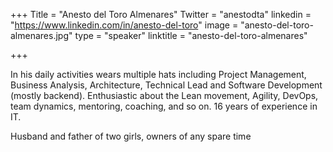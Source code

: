 +++
Title = "Anesto del Toro Almenares"
Twitter = "anestodta"
linkedin = "https://www.linkedin.com/in/anesto-del-toro"
image = "anesto-del-toro-almenares.jpg"
type = "speaker"
linktitle = "anesto-del-toro-almenares"

+++

In his daily activities wears multiple hats including Project Management, Business Analysis, Architecture, Technical Lead and Software Development (mostly backend). Enthusiastic about the Lean movement, Agility, DevOps, team dynamics, mentoring, coaching, and so on. 16 years of experience in IT.

Husband and father of two girls, owners of any spare time
